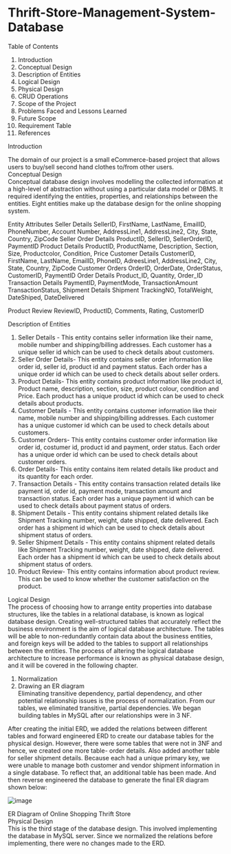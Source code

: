 # Thrift-Store-Management-System-Database
Table of Contents   
1.	Introduction   
2.	Conceptual Design   
3.	Description of Entities   
4.	Logical Design   
5.	Physical Design   
6.	CRUD Operations   
7.	Scope of the Project   
8.	Problems Faced and Lessons Learned   
9.	Future Scope   
10.	Requirement Table   
11.	References   
   	   	
 
Introduction 

The domain of our project is a small eCommerce-based project that allows users to buy/sell second hand clothes to/from other users.  
Conceptual Design   
Conceptual database design involves modelling the collected information at a high-level of abstraction without using a particular data model or DBMS. It required identifying the entities, properties, and relationships between the entities. Eight entities make up the database design for the online shopping system.  
  
Entity 	Attributes 
Seller Details 	SellerID, FirstName, LastName, EmailID, PhoneNumber, Account 
Number, AddressLine1, AddressLine2, City, State, Country, ZipCode 
Seller Order Details 
 	ProductID, SellerID, SellerOrderID, PaymentID 
Product Details 	ProductID, ProductName, Description, Section, Size, Productcolor, 
Condition, Price 
Customer Details 
 	CustomerID, FirstName, LastName, EmailID, PhoneID, 
AdreesLine1, AddressLine2, City, State, Country, ZipCode 
Customer Orders 	OrderID, OrderDate, OrderStatus, CustomerID, PaymentID 
Order Details 	Product_ID, Quantity, Order_ID 
Transaction Details 	PaymentID, PaymentMode, TransactionAmount TransactionStatus, 
Shipment Details 	Shipment TrackingNO, TotalWeight, DateShiped, DateDelivered 
 
Product Review 	ReviewID, ProductID, Comments, Rating, CustomerID 
   	   
Description of Entities   
1.	Seller Details - This entity contains seller information like their name, mobile number and shipping/billing addresses. Each customer has a unique seller id which can be used to check details about customers.   
2.	Seller Order Details- This entity contains seller order information like order id, seller id, product id and payment status. Each order has a unique order id which can be used to check details about seller orders.   
3.	Product Details- This entity contains product information like product id, Product name, description, section, size, product colour, condition and Price. Each product has a unique product id which can be used to check details about products.   
4.	Customer Details - This entity contains customer information like their name, mobile number and shipping/billing addresses. Each customer has a unique customer id which can be used to check details about customers.   
5.	Customer Orders- This entity contains customer order information like order id, costumer id, product id and payment, order status. Each order has a unique order id which can be used to check details about customer orders.   
6.	Order Details- This entity contains item related details like product and its quantity for each order.  
7.	Transaction Details - This entity contains transaction related details like payment id, order id, payment mode, transaction amount and transaction status. Each order has a unique payment id which can be used to check details about payment status of orders.   
8.	Shipment Details - This entity contains shipment related details like Shipment Tracking number, weight, date shipped, date delivered. Each order has a shipment id which can be used to check details about shipment status of orders. 
9.	Seller Shipment Details - This entity contains shipment related details like Shipment Tracking number, weight, date shipped, date delivered. Each order has a shipment id which can be used to check details about shipment status of orders. 
10.	Product Review- This entity contains information about product review. This can be used to know whether the customer satisfaction on the product. 
   
Logical Design  
The process of choosing how to arrange entity properties into database structures, like the tables in a relational database, is known as logical database design. Creating well-structured tables that accurately reflect the business environment is the aim of logical database architecture. The tables will be able to non-redundantly contain data about the business entities, and foreign keys will be added to the tables to support all relationships between the entities. The process of altering the logical database architecture to increase performance is known as physical database design, and it will be covered in the following chapter. 
1.	Normalization   
2.	Drawing an ER diagram   
Eliminating transitive dependency, partial dependency, and other potential relationship issues is the process of normalization. From our tables, we eliminated transitive, partial dependencies. 
We began building tables in MySQL after our relationships were in 3 NF. 
 
 After creating the initial ERD, we added the relations between different tables and forward engineered ERD to create our database tables for the physical design. However, there were some tables that were not in 3NF and hence, we created one more table- order details. Also added another table for seller shipment details. Because each had a unique primary key, we were unable to manage both customer and vendor shipment information in a single database. To reflect that, an additional table has been made. And then reverse engineered the database to generate the final ER diagram shown below:    
 
 ![image](https://user-images.githubusercontent.com/129209796/228320473-cc034e7b-3c06-4baa-a92b-8b7d1e193be1.png)

 
   
 ER Diagram of Online Shopping Thrift Store   
Physical Design   
This is the third stage of the database design. This involved implementing the database in MySQL server. Since we normalized the relations before implementing, there were no changes made to the ERD.    
